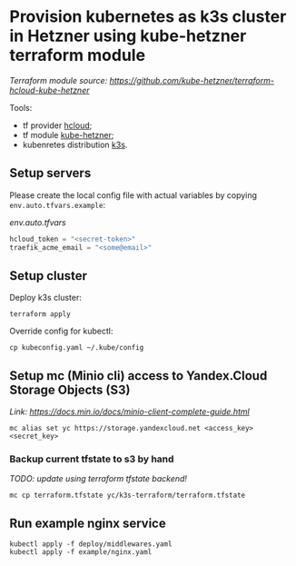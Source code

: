 # Provision kubernetes as k3s cluster in Hetzner using kube-hetzner terraform module

*Terraform module source: https://github.com/kube-hetzner/terraform-hcloud-kube-hetzner*

Tools:
- tf provider [hcloud]();
- tf module [kube-hetzner](https://registry.terraform.io/modules/kube-hetzner/kube-hetzner/hcloud/latest);
- kubenretes distribution [k3s](https://github.com/k3s-io/k3s).

## Setup servers

Please create the local config file with actual variables by copying `env.auto.tfvars.example`:

*env.auto.tfvars*

```terraform
hcloud_token = "<secret-token>"
traefik_acme_email = "<some@email>"
```

## Setup cluster

Deploy k3s cluster:

```shell
terraform apply
```

Override config for kubectl:

```shell
cp kubeconfig.yaml ~/.kube/config
```


## Setup mc (Minio cli) access to Yandex.Cloud Storage Objects (S3)

*Link: https://docs.min.io/docs/minio-client-complete-guide.html*

```shell
mc alias set yc https://storage.yandexcloud.net <access_key> <secret_key>
```


### Backup current tfstate to s3 by hand

*TODO: update using terraform tfstate backend!*

```shell
mc cp terraform.tfstate yc/k3s-terraform/terraform.tfstate
```

## Run example nginx service

```shell
kubectl apply -f deploy/middlewares.yaml
kubectl apply -f example/nginx.yaml
```
